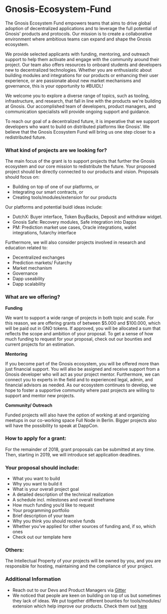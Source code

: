 # Gnosis-Ecosystem-Fund

The Gnosis Ecosystem Fund empowers teams that aims to drive global adoption of decentralized applications and to leverage the full potential of Gnosis' products and protocols. Our mission is to create a collaborative environment where ambitious teams can expand and shape the Gnosis ecosystem. 

We provide selected applicants with funding, mentoring, and outreach support to help them activate and engage with the community around their project. Our team also offers resources to onboard students and developers new to decentralized technologies. Whether you are enthusiastic about building modules and integrations for our products or enhancing their user experience, or are passionate about new market mechanisms and governance, this is your opportunity to #BUIDL!

We welcome you to explore a diverse range of topics, such as tooling, infrastructure, and research, that fall in line with the products we're building at Gnosis. Our accomplished team of developers, product managers, and  communication specialists will provide ongoing support and guidance. 

To reach our goal of a decentralized future, it is imperative that we support developers who want to build on distributed platforms like Gnosis’. We believe that the Gnosis Ecosystem Fund will bring us one step closer to a redistributed future. 


### What kind of projects are we looking for? 

The main focus of the grant is to support projects that further the Gnosis ecosystem and our core mission to redistribute the future. Your proposed project should be directly connected to our products and vision. 
Proposals should focus on:

- Building on top of one of our platforms, or 
- Integrating our smart contracts, or 
- Creating tools/modules/extension for our products
  
Our platforms and potential buidl ideas include:

- DutchX: Buyer interface, Token BuyBacks, Deposit and withdraw widget. 
- Gnosis Safe: Recovery modules, Safe integration into Dapps
- PM: Prediction market use cases, Oracle integrations, wallet integrations, futarchy interface

Furthermore, we will also consider projects involved in research and education related to:
- Decentralized exchanges
- Prediction markets/ Futarchy
- Market mechanism
- Governance
- Dapp useability 
- Dapp scalability 

### What are we offering? 

**Funding**

We want to support a wide range of projects in both topic and scale. For this reason, we are offering grants of between $5.000 and $100.000, which will be paid out in GNO tokens. If approved, you will be allocated a sum that reflects the scope and ambition of your proposal. To get a sense of how much funding to request for your proposal, check out our bounties and current projects for an estimation. 

**Mentoring**

If you become part of the Gnosis ecosystem, you will be offered more than just financial support. You will also be assigned and receive support from a Gnosis developer who will act as your project mentor. Furthermore, we can connect you to experts in the field and to experienced legal, admin, and financial advisors as needed. As our ecosystem continues to develop, we hope to foster a supportive community where past projects are willing to support and mentor new projects. 

**Community/ Outreach**

Funded projects will also have the option of working at and organizing meetups in our co-working space Full Node in Berlin. Bigger projects also will have the possibility to speak at DappCon. 

### How to apply for a grant:
For the remainder of 2018, grant proposals can be submitted at any time. Then, starting in 2019, we will introduce set application deadlines. 

### Your proposal should include: 
* What you want to build
* Why you want to build it
* What is your overall project goal 
* A detailed description of the technical realization
* A schedule incl. milestones and overall timeframe
* How much funding you’d like to request
* Your programming portfolio
* Brief description of your team
* Why you think you should receive funds
* Whether you’ve applied for other sources of funding and, if so, which ones
* Check out our template here

### Others: 
The Intellectual Property of your projects will be owned by you, and you are responsible for hosting, maintaining and the compliance of your project. 

### Additional Information
- Reach out to our Devs and Product Managers via [Gitter](https://gitter.im/gnosis)
- We noticed that people are keen on building on top of us but sometimes they lack of ideas. We put together different  bounties for tools/modules/ extension which help improve our products. Check them out [here](https://gitcoin.co/explorer?keywords=gnosis&order_by=-web3_created)
